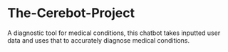 # The-Cerebot-Project
A diagnostic tool for medical conditions, this chatbot takes inputted user data and uses that to accurately diagnose medical conditions. 
